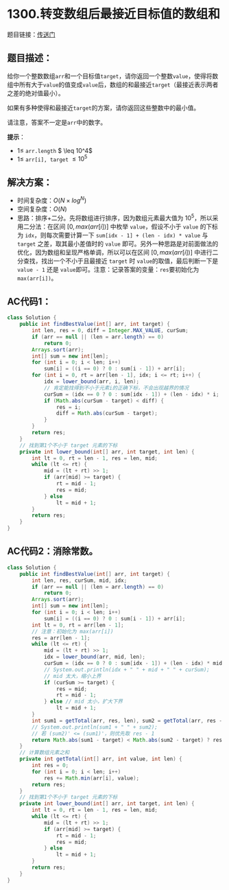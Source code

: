 # 1300.转变数组后最接近目标值的数组和
题目链接：[传送门](https://leetcode-cn.com/problems/sum-of-mutated-array-closest-to-target/)

## 题目描述：
给你一个整数数组`arr`和一个目标值`target`，请你返回一个整数`value`，使得将数组中所有大于`value`的值变成`value`后，数组的和最接近`target`（最接近表示两者之差的绝对值最小）。

如果有多种使得和最接近`target`的方案，请你返回这些整数中的最小值。

请注意，答案不一定是`arr`中的数字。


**提示**：
- $1 \leq$ `arr.length` $ \leq 10^4$
- $1 \leq$ `arr[i], target` $\leq 10^5$

## 解决方案：
- 时间复杂度：$O(N \times log^N)$
- 空间复杂度：$O(N)$
- 思路：排序+二分。先将数组进行排序，因为数组元素最大值为 $10^5$，所以采用二分法：在区间 $[0, max(arr[i])]$ 中枚举 `value`，假设不小于 `value` 的下标为 `idx`，则每次需要计算一下 `sum[idx - 1] + (len - idx) * value` 与 `target` 之差，取其最小差值时的 `value` 即可。另外一种思路是对前面做法的优化，因为数组和呈现严格单调，所以可以在区间 $[0, max(arr[i])]$ 中进行二分查找，找出一个不小于且最接近 `target` 时 `value`的取值，最后判断一下是 `value - 1` 还是 `value`即可。注意：记录答案的变量：`res`要初始化为`max(arr[i])`。

## AC代码1：
```java
class Solution {
	public int findBestValue(int[] arr, int target) {
		int len, res = 0, diff = Integer.MAX_VALUE, curSum;
		if (arr == null || (len = arr.length) == 0)
			return 0;
		Arrays.sort(arr);
		int[] sum = new int[len];
		for (int i = 0; i < len; i++)
			sum[i] = ((i == 0) ? 0 : sum[i - 1]) + arr[i];
		for (int i = 0, rt = arr[len - 1], idx; i <= rt; i++) {
			idx = lower_bound(arr, i, len);
			// 肯定能找得到不小于元素i的正确下标，不会出现越界的情况 
			curSum = (idx == 0 ? 0 : sum[idx - 1]) + (len - idx) * i;
			if (Math.abs(curSum - target) < diff) {
				res = i;
				diff = Math.abs(curSum - target);
			}
		}
		return res;
	}
	// 找到第1个不小于 target 元素的下标
	private int lower_bound(int[] arr, int target, int len) {
		int lt = 0, rt = len - 1, res = len, mid;
		while (lt <= rt) {
			mid = (lt + rt) >> 1;
			if (arr[mid] >= target) {
				rt = mid - 1;
				res = mid;
			} else
				lt = mid + 1;
		}
		return res;
	}
}
```

## AC代码2：消除常数。
```java
class Solution {
	public int findBestValue(int[] arr, int target) {
		int len, res, curSum, mid, idx;
		if (arr == null || (len = arr.length) == 0)
			return 0;
		Arrays.sort(arr);
		int[] sum = new int[len];
		for (int i = 0; i < len; i++)
			sum[i] = ((i == 0) ? 0 : sum[i - 1]) + arr[i];
		int lt = 0, rt = arr[len - 1];
        // 注意：初始化为 max(arr[i])
		res = arr[len - 1]; 
		while (lt <= rt) {
			mid = (lt + rt) >> 1;
			idx = lower_bound(arr, mid, len);
			curSum = (idx == 0 ? 0 : sum[idx - 1]) + (len - idx) * mid;
			// System.out.println(idx + " " + mid + " " + curSum);
            // mid 太大，缩小上界
			if (curSum >= target) {
				res = mid;
				rt = mid - 1;
			} else // mid 太小，扩大下界
				lt = mid + 1;
		}
		int sum1 = getTotal(arr, res, len), sum2 = getTotal(arr, res - 1, len);
		// System.out.println(sum1 + " " + sum2);
        // 若 (sum2)' <= (sum1)'，则优先取 res - 1
		return Math.abs(sum1 - target) < Math.abs(sum2 - target) ? res : res - 1; 
	}
    // 计算数组元素之和
	private int getTotal(int[] arr, int value, int len) {
		int res = 0;
		for (int i = 0; i < len; i++)
			res += Math.min(arr[i], value);
		return res;
	}
	// 找到第1个不小于 target 元素的下标
	private int lower_bound(int[] arr, int target, int len) {
		int lt = 0, rt = len - 1, res = len, mid;
		while (lt <= rt) {
			mid = (lt + rt) >> 1;
			if (arr[mid] >= target) {
				rt = mid - 1;
				res = mid;
			} else
				lt = mid + 1;
		}
		return res;
	}
}
```